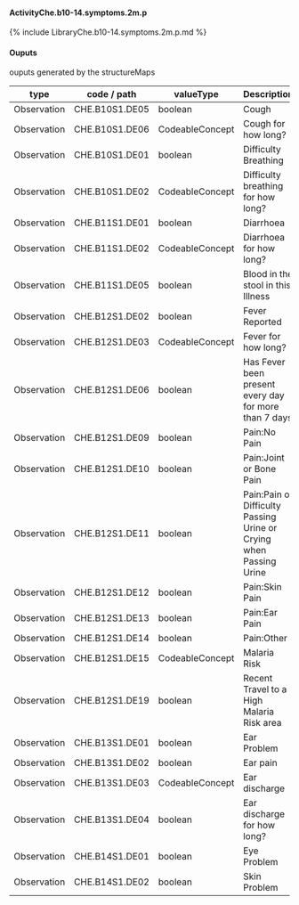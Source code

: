 #### ActivityChe.b10-14.symptoms.2m.p

{% include LibraryChe.b10-14.symptoms.2m.p.md %}
#### Ouputs

ouputs generated by the structureMaps

| type | code / path | valueType | Description |
|---|---|---|---|
| Observation | CHE.B10S1.DE05 | boolean | Cough |
| Observation | CHE.B10S1.DE06 | CodeableConcept | Cough for how long? |
| Observation | CHE.B10S1.DE01 | boolean | Difficulty Breathing |
| Observation | CHE.B10S1.DE02 | CodeableConcept | Difficulty breathing for how long? |
| Observation | CHE.B11S1.DE01 | boolean | Diarrhoea |
| Observation | CHE.B11S1.DE02 | CodeableConcept | Diarrhoea for how long? |
| Observation | CHE.B11S1.DE05 | boolean | Blood in the stool in this Illness |
| Observation | CHE.B12S1.DE02 | boolean | Fever Reported |
| Observation | CHE.B12S1.DE03 | CodeableConcept | Fever for how long? |
| Observation | CHE.B12S1.DE06 | boolean | Has Fever been present every day for more than 7 days |
| Observation | CHE.B12S1.DE09 | boolean | Pain:No Pain |
| Observation | CHE.B12S1.DE10 | boolean | Pain:Joint or Bone Pain |
| Observation | CHE.B12S1.DE11 | boolean | Pain:Pain or Difficulty Passing Urine or Crying when Passing Urine |
| Observation | CHE.B12S1.DE12 | boolean | Pain:Skin Pain |
| Observation | CHE.B12S1.DE13 | boolean | Pain:Ear Pain |
| Observation | CHE.B12S1.DE14 | boolean | Pain:Other |
| Observation | CHE.B12S1.DE15 | CodeableConcept | Malaria Risk |
| Observation | CHE.B12S1.DE19 | boolean | Recent Travel to a High Malaria Risk area |
| Observation | CHE.B13S1.DE01 | boolean | Ear Problem |
| Observation | CHE.B13S1.DE02 | boolean | Ear pain |
| Observation | CHE.B13S1.DE03 | CodeableConcept | Ear discharge |
| Observation | CHE.B13S1.DE04 | boolean | Ear discharge for how long? |
| Observation | CHE.B14S1.DE01 | boolean | Eye Problem |
| Observation | CHE.B14S1.DE02 | boolean | Skin Problem |

